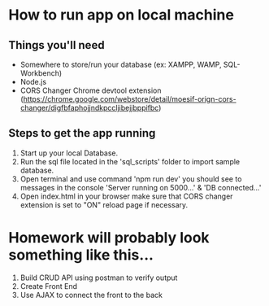 # How to run app on local machine

## Things you'll need
* Somewhere to store/run your database (ex: XAMPP, WAMP, SQL-Workbench)
* Node.js
* CORS Changer Chrome devtool extension (https://chrome.google.com/webstore/detail/moesif-orign-cors-changer/digfbfaphojjndkpccljibejjbppifbc)

## Steps to get the app running
1. Start up your local Database.
2. Run the sql file located in the 'sql_scripts' folder to import sample database.
3. Open terminal and use command 'npm run dev' you should see to messages in the console 'Server running on 5000...' & 'DB connected...'
4. Open index.html in your browser make sure that CORS changer extension is set to "ON" reload page if necessary.

# Homework will probably look something like this...
1. Build CRUD API using postman to verify output
2. Create Front End
3. Use AJAX to connect the front to the back